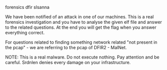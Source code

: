 forensics dfir
slsanna

We have been notified of an attack in one of our machines. This is a real forensics investigation and you have to analyse the given elf file and answer to the related questions. At the end you will get the flag when you answer everything correct.

For questions related to finding something network related "not present in the pcap" - we are referring to the pcap of DFIR2 - MalNet.

NOTE: This is a real malware. Do not execute nothing. Pay attention and be careful. Srdnlen denies every damage on your infrastructure.
